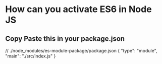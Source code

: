 # How can you activate ES6 in Node JS

## Copy Paste this in your package.json

// ./node_modules/es-module-package/package.json
{
"type": "module",
"main": "./src/index.js"
}
